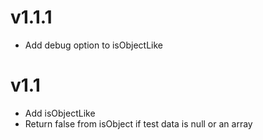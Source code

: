 # v1.1.1  
* Add debug option to isObjectLike  

# v1.1  
* Add isObjectLike  
* Return false from isObject if test data is null or an array  
